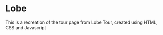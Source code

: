 # Lobe
This is a recreation of the tour page from Lobe Tour, created using HTML, CSS and Javascript

